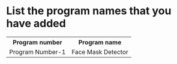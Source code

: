 <h1> List the program names that you have added</h1>
<table>
<tr>
	<th>Program number</th> <th>Program name</th>
	
	
</tr>
<tr>
	<td>Program Number-1</td> <td> Face Mask Detector</td>
</tr>
</table>
